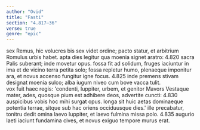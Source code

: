 ```yaml
---
author: "Ovid"
title: "Fasti"
section: "4.817–36"
verse: true
genre: "epic"
---
```


sex Remus, hic volucres bis sex videt ordine; pacto
  statur, et arbitrium Romulus urbis habet.
apta dies legitur qua moenia signet aratro:
4.820
  sacra Palis suberant; inde movetur opus.
fossa fit ad solidum, fruges iaciuntur in ima
  et de vicino terra petita solo;
fossa repletur humo, plenaeque imponitur ara,
  et novus accenso fungitur igne focus.
4.825
inde premens stivam designat moenia sulco;
  alba iugum niveo cum bove vacca tulit.  
vox fuit haec regis: 'condenti, Iuppiter, urbem,
  et genitor Mavors Vestaque mater, ades,
quosque pium est adhibere deos, advertite cuncti:
4.830
  auspicibus vobis hoc mihi surgat opus.
longa sit huic aetas dominaeque potentia terrae,
  sitque sub hac oriens occiduusque dies.'
ille precabatur, tonitru dedit omina laevo
  Iuppiter, et laevo fulmina missa polo.
4.835
augurio laeti iaciunt fundamina cives,
  et novus exiguo tempore murus erat.